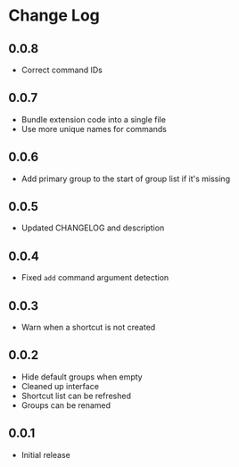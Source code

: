 # Change Log

## 0.0.8

- Correct command IDs

## 0.0.7

- Bundle extension code into a single file
- Use more unique names for commands

## 0.0.6

- Add primary group to the start of group list if it's missing

## 0.0.5

- Updated CHANGELOG and description

## 0.0.4

- Fixed `add` command argument detection

## 0.0.3

- Warn when a shortcut is not created

## 0.0.2

- Hide default groups when empty
- Cleaned up interface
- Shortcut list can be refreshed
- Groups can be renamed

## 0.0.1

- Initial release
